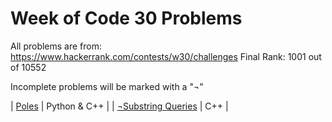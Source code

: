 # Week of Code 30 Problems

All problems are from: https://www.hackerrank.com/contests/w30/challenges
Final Rank: 1001 out of 10552

Incomplete problems will be marked with a "¬"

| [Poles](https://github.com/KevinCheng97/problems/tree/master/hacker-rank/week-of-code-30/poles) | Python & C++ |
| [¬Substring Queries](https://github.com/KevinCheng97/problems/tree/master/hacker-rank/week-of-code-30/substring-queries) | C++ |